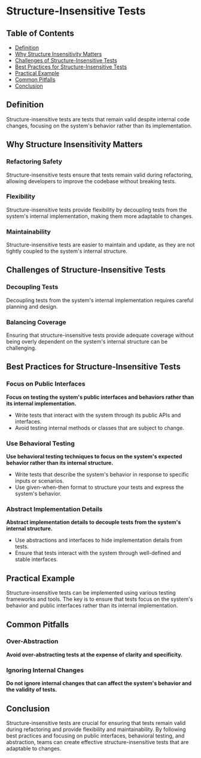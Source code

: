 # Structure-Insensitive Tests

## Table of Contents

- [Definition](#definition)
- [Why Structure Insensitivity Matters](#why-structure-insensitivity-matters)
- [Challenges of Structure-Insensitive Tests](#challenges-of-structure-insensitive-tests)
- [Best Practices for Structure-Insensitive Tests](#best-practices-for-structure-insensitive-tests)
- [Practical Example](#practical-example)
- [Common Pitfalls](#common-pitfalls)
- [Conclusion](#conclusion)

## Definition
Structure-insensitive tests are tests that remain valid despite internal code changes, focusing on the system's behavior rather than its implementation.

## Why Structure Insensitivity Matters

### Refactoring Safety
Structure-insensitive tests ensure that tests remain valid during refactoring, allowing developers to improve the codebase without breaking tests.

### Flexibility
Structure-insensitive tests provide flexibility by decoupling tests from the system's internal implementation, making them more adaptable to changes.

### Maintainability
Structure-insensitive tests are easier to maintain and update, as they are not tightly coupled to the system's internal structure.

## Challenges of Structure-Insensitive Tests

### Decoupling Tests
Decoupling tests from the system's internal implementation requires careful planning and design.

### Balancing Coverage
Ensuring that structure-insensitive tests provide adequate coverage without being overly dependent on the system's internal structure can be challenging.

## Best Practices for Structure-Insensitive Tests

### Focus on Public Interfaces
**Focus on testing the system's public interfaces and behaviors rather than its internal implementation.**

- Write tests that interact with the system through its public APIs and interfaces.
- Avoid testing internal methods or classes that are subject to change.

### Use Behavioral Testing
**Use behavioral testing techniques to focus on the system's expected behavior rather than its internal structure.**

- Write tests that describe the system's behavior in response to specific inputs or scenarios.
- Use given-when-then format to structure your tests and express the system's behavior.

### Abstract Implementation Details
**Abstract implementation details to decouple tests from the system's internal structure.**

- Use abstractions and interfaces to hide implementation details from tests.
- Ensure that tests interact with the system through well-defined and stable interfaces.

## Practical Example
Structure-insensitive tests can be implemented using various testing frameworks and tools. The key is to ensure that tests focus on the system's behavior and public interfaces rather than its internal implementation.

## Common Pitfalls

### Over-Abstraction
**Avoid over-abstracting tests at the expense of clarity and specificity.**

### Ignoring Internal Changes
**Do not ignore internal changes that can affect the system's behavior and the validity of tests.**

## Conclusion
Structure-insensitive tests are crucial for ensuring that tests remain valid during refactoring and provide flexibility and maintainability. By following best practices and focusing on public interfaces, behavioral testing, and abstraction, teams can create effective structure-insensitive tests that are adaptable to changes.
